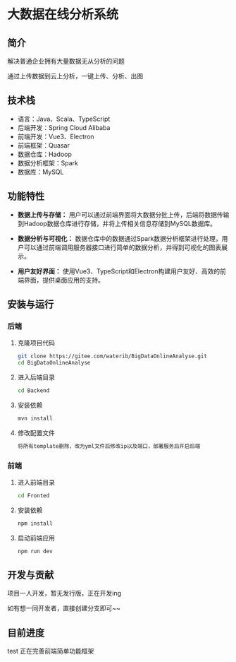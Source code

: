

# 大数据在线分析系统

## 简介

解决普通企业拥有大量数据无从分析的问题

通过上传数据到云上分析，一键上传、分析、出图

## 技术栈

- 语言：Java、Scala、TypeScript
- 后端开发：Spring Cloud Alibaba
- 前端开发：Vue3、Electron
- 前端框架：Quasar
- 数据仓库：Hadoop
- 数据分析框架：Spark
- 数据库：MySQL

## 功能特性

- **数据上传与存储：** 用户可以通过前端界面将大数据分批上传，后端将数据传输到Hadoop数据仓库进行存储，并将上传相关信息存储到MySQL数据库。

- **数据分析与可视化：** 数据仓库中的数据通过Spark数据分析框架进行处理，用户可以通过前端调用服务器接口进行简单的数据分析，并得到可视化的图表展示。

- **用户友好界面：** 使用Vue3、TypeScript和Electron构建用户友好、高效的前端界面，提供桌面应用的支持。

## 安装与运行

### 后端

1. 克隆项目代码
   ```bash
   git clone https://gitee.com/waterib/BigDataOnlineAnalyse.git
   cd BigDataOnlineAnalyse

2. 进入后端目录
   ```bash
   cd Backend
   ```

3. 安装依赖
   ```bash
   mvn install
   ```

4. 修改配置文件

   ```bash
   将所有template删除，改为yml文件后修改ip以及端口，部署服务后开启后端
   ```

### 前端

1. 进入前端目录
   ```bash
   cd Fronted
   ```

2. 安装依赖
   ```bash
   npm install
   ```

3. 启动前端应用
   ```bash
   npm run dev
   ```

## 开发与贡献

项目一人开发，暂无发行版，正在开发ing

如有想一同开发者，直接创建分支即可~~

## 目前进度
test
正在完善前端简单功能框架